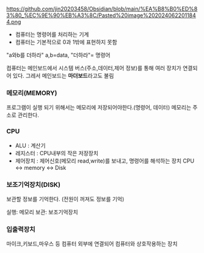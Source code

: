 https://github.com/jin20203458/Obsidian/blob/main/%EA%B8%B0%ED%83%80_%EC%9E%90%EB%A3%8C/Pasted%20image%2020240622011844.png

- 컴퓨터는 명령어를 처리하는 기계
- 컴퓨터는 기본적으로 0과 1밖에 표현하지 못함

"a와b를 더하라"
a,b=data, "더하라"= 명령어

컴퓨터는 메인보드에서 시스템 버스(주소,데이터,제어 정보)를 통해 여러 장치가 연결되어 있다.
그레서 메인보드는 **마더보드**라고도 불림 
### 메모리(MEMORY)
프로그램이 실행 되기 위해서는 메모리에 저장되어야한다.(명령어, 데이터)
메모리는 주소로 관리한다.

###  CPU

- ALU : 계산기
- 레지스터 : CPU내부의 작은 저장장치
- 제어장치 : 제어신호(메모리 read,write)를 보내고, 명령어를 해석하는 장치
CPU <-> memory <-> Disk

### 보조기억장치(DISK)
보관할 정보를 기억한다. (전원이 꺼져도 정보를 기억)

실행: 메모리
보관: 보조기억장치

### 입출력장치

마이크,키보드,마우스 등 컴퓨터 외부에 연결되어 컴퓨터와 상호작용하는 장치

